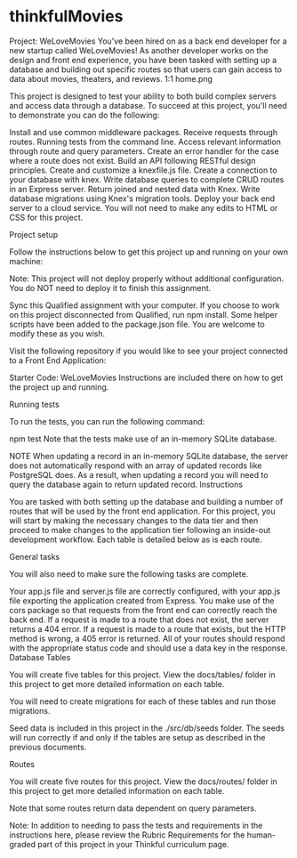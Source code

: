# thinkfulMovies
Project: WeLoveMovies
You've been hired on as a back end developer for a new startup called WeLoveMovies! As another developer works on the design and front end experience, you have been tasked with setting up a database and building out specific routes so that users can gain access to data about movies, theaters, and reviews.
1:1
home.png

This project is designed to test your ability to both build complex servers and access data through a database. To succeed at this project, you'll need to demonstrate you can do the following:

Install and use common middleware packages.
Receive requests through routes.
Running tests from the command line.
Access relevant information through route and query parameters.
Create an error handler for the case where a route does not exist.
Build an API following RESTful design principles.
Create and customize a knexfile.js file.
Create a connection to your database with knex.
Write database queries to complete CRUD routes in an Express server.
Return joined and nested data with Knex.
Write database migrations using Knex's migration tools.
Deploy your back end server to a cloud service.
You will not need to make any edits to HTML or CSS for this project.

Project setup

Follow the instructions below to get this project up and running on your own machine:

Note: This project will not deploy properly without additional configuration. You do NOT need to deploy it to finish this assignment.

Sync this Qualified assignment with your computer.
If you choose to work on this project disconnected from Qualified, run npm install.
Some helper scripts have been added to the package.json file. You are welcome to modify these as you wish.

Visit the following repository if you would like to see your project connected to a Front End Application:

Starter Code: WeLoveMovies
Instructions are included there on how to get the project up and running.

Running tests

To run the tests, you can run the following command:

npm test
Note that the tests make use of an in-memory SQLite database.

NOTE When updating a record in an in-memory SQLite database, the server does not automatically respond with an array of updated records like PostgreSQL does. As a result, when updating a record you will need to query the database again to return updated record.
Instructions

You are tasked with both setting up the database and building a number of routes that will be used by the front end application. For this project, you will start by making the necessary changes to the data tier and then proceed to make changes to the application tier following an inside-out development workflow. Each table is detailed below as is each route.

General tasks

You will also need to make sure the following tasks are complete.

Your app.js file and server.js file are correctly configured, with your app.js file exporting the application created from Express.
You make use of the cors package so that requests from the front end can correctly reach the back end.
If a request is made to a route that does not exist, the server returns a 404 error.
If a request is made to a route that exists, but the HTTP method is wrong, a 405 error is returned.
All of your routes should respond with the appropriate status code and should use a data key in the response.
Database Tables

You will create five tables for this project. View the docs/tables/ folder in this project to get more detailed information on each table.

You will need to create migrations for each of these tables and run those migrations.

Seed data is included in this project in the ./src/db/seeds folder. The seeds will run correctly if and only if the tables are setup as described in the previous documents.

Routes

You will create five routes for this project. View the docs/routes/ folder in this project to get more detailed information on each table.

Note that some routes return data dependent on query parameters.

Note: In addition to needing to pass the tests and requirements in the instructions here, please review the Rubric Requirements for the human-graded part of this project in your Thinkful curriculum page.

